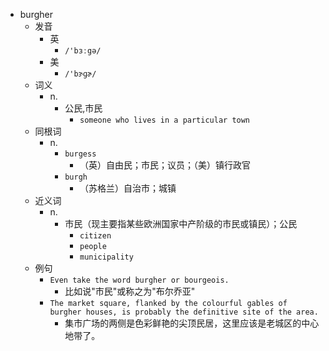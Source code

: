 - burgher
  - 发音
    - 英
      - `/'bɜːgə/`
    - 美
      - `/'bɝɡɚ/`
  - 词义
    - n.
      - 公民,市民
        - `someone who lives in a particular town`
  - 同根词
    - n.
      - `burgess`
        - （英）自由民；市民；议员；（美）镇行政官
      - `burgh`
        - （苏格兰）自治市；城镇
  - 近义词
    - n.
      - 市民（现主要指某些欧洲国家中产阶级的市民或镇民）；公民
        - `citizen`
        - `people`
        - `municipality`
  - 例句
    - `Even take the word burgher or bourgeois.`
      - 比如说"市民"或称之为"布尔乔亚"
    - `The market square, flanked by the colourful gables of burgher houses, is probably the definitive site of the area.`
      - 集市广场的两侧是色彩鲜艳的尖顶民居，这里应该是老城区的中心地带了。

